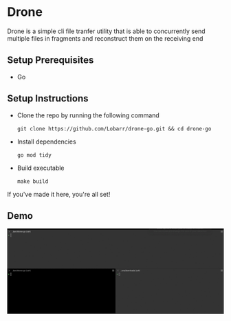 # Drone

Drone is a simple cli file tranfer utility that is able to concurrently send multiple files in fragments and reconstruct them on the receiving end

## Setup Prerequisites

- Go

## Setup Instructions

- Clone the repo by running the following command

  ```shell
  git clone https://github.com/Lobarr/drone-go.git && cd drone-go
  ```

- Install dependencies

  ```shell
  go mod tidy
  ```

- Build executable

  ```shell
  make build
  ```
  
If you've made it here, you're all set!

## Demo

![demo](assets/demo.gif)
